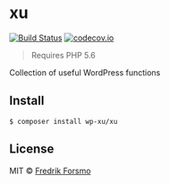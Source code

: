 # xu

[![Build Status](https://travis-ci.org/wp-xu/xu.svg?branch=master)](https://travis-ci.org/wp-xu/xu) [![codecov.io](http://codecov.io/github/wp-xu/xu/coverage.svg?branch=master)](http://codecov.io/github/wp-xu/xu?branch=master)

> Requires PHP 5.6

Collection of useful WordPress functions

## Install

```
$ composer install wp-xu/xu
```

## License

MIT © [Fredrik Forsmo](https://github.com/frozzare)

